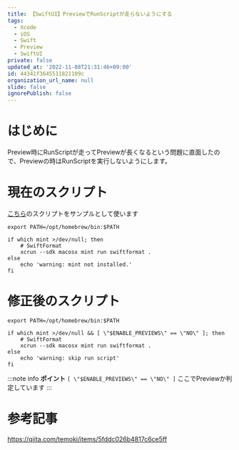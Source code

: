```yaml
---
title: 【SwiftUI】PreviewでRunScriptが走らないようにする
tags:
  - Xcode
  - iOS
  - Swift
  - Preview
  - SwiftUI
private: false
updated_at: '2022-11-08T21:31:46+09:00'
id: 44341f3645511821109c
organization_url_name: null
slide: false
ignorePublish: false
---
```

# はじめに
Preview時にRunScriptが走ってPreviewが長くなるという問題に直面したので、Previewの時はRunScriptを実行しないようにします。

# 現在のスクリプト
[こちら](https://qiita.com/SNQ-2001/items/4ad7600e1bc9d90c839a)のスクリプトをサンプルとして使います
```shell
export PATH=/opt/homebrew/bin:$PATH

if which mint >/dev/null; then
    # SwiftFormat
    xcrun --sdk macosx mint run swiftformat .
else 
    echo 'warning: mint not installed.'
fi
```

# 修正後のスクリプト

```shell
export PATH=/opt/homebrew/bin:$PATH

if which mint >/dev/null && [ \"$ENABLE_PREVIEWS\" == \"NO\" ]; then
    # SwiftFormat
    xcrun --sdk macosx mint run swiftformat .
else 
    echo 'warning: skip run script'
fi
```

:::note info
**ポイント**
`[ \"$ENABLE_PREVIEWS\" == \"NO\" ]`
ここでPreviewか判定しています
:::

# 参考記事
https://qiita.com/temoki/items/5fddc026b4817c6ce5ff
